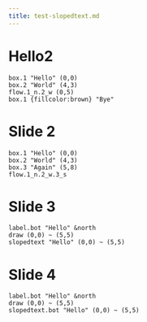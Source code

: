 ```yaml
---
title: test-slopedtext.md
---
```


# Hello2

```diagram
box.1 "Hello" (0,0)
box.2 "World" (4,3)
flow.1_n.2_w (0,5)
box.1 {fillcolor:brown} "Bye"
```

# Slide 2

```diagram
box.1 "Hello" (0,0)
box.2 "World" (4,3)
box.3 "Again" (5,8)
flow.1_n.2_w.3_s
```

# Slide 3

```diagram
label.bot "Hello" &north
draw (0,0) ~ (5,5)
slopedtext "Hello" (0,0) ~ (5,5)
```

# Slide 4

```diagram
label.bot "Hello" &north
draw (0,0) ~ (5,5)
slopedtext.bot "Hello" (0,0) ~ (5,5)
```
